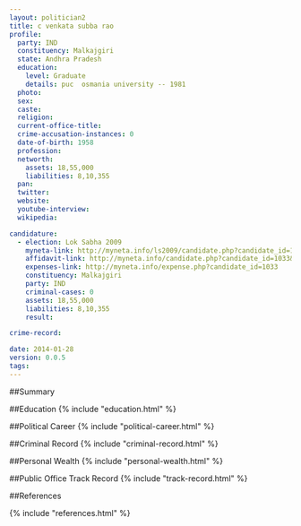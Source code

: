 ```yaml
---
layout: politician2
title: c venkata subba rao
profile: 
  party: IND
  constituency: Malkajgiri
  state: Andhra Pradesh
  education: 
    level: Graduate
    details: puc  osmania university -- 1981
  photo: 
  sex: 
  caste: 
  religion: 
  current-office-title: 
  crime-accusation-instances: 0
  date-of-birth: 1958
  profession: 
  networth: 
    assets: 18,55,000
    liabilities: 8,10,355
  pan: 
  twitter: 
  website: 
  youtube-interview: 
  wikipedia: 

candidature: 
  - election: Lok Sabha 2009
    myneta-link: http://myneta.info/ls2009/candidate.php?candidate_id=1033
    affidavit-link: http://myneta.info/candidate.php?candidate_id=1033&scan=original
    expenses-link: http://myneta.info/expense.php?candidate_id=1033
    constituency: Malkajgiri 
    party: IND
    criminal-cases: 0
    assets: 18,55,000
    liabilities: 8,10,355
    result:  

crime-record: 

date: 2014-01-28
version: 0.0.5
tags: 
---
```

##Summary


##Education
{% include "education.html" %}


##Political Career
{% include "political-career.html" %}


##Criminal Record
{% include "criminal-record.html" %}


##Personal Wealth
{% include "personal-wealth.html" %}


##Public Office Track Record
{% include "track-record.html" %}


##References


{% include "references.html" %}